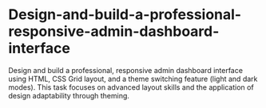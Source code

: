 # Design-and-build-a-professional-responsive-admin-dashboard-interface
Design and build a professional, responsive admin dashboard interface using HTML, CSS Grid layout, and a theme switching feature (light and dark modes). This task focuses on advanced layout skills and the application of design adaptability through theming.

